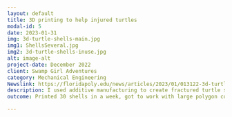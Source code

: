 ```yaml
---
layout: default
title: 3D printing to help injured turtles
modal-id: 5
date: 2023-01-31
img: 3d-turtle-shells-main.jpg
img1: ShellsSeveral.jpg
img2: 3d-turtle-shells-inuse.jpg
alt: image-alt
project-date: December 2022
client: Swamp Girl Adventures
category: Mechanical Engineering
Newslink: https://floridapoly.edu/news/articles/2023/01/013122-3d-turtle-shells.php
description: I used additive manufacturing to create fractured turtle shells from a 3D scan of an intact shell. The shells were used as part of a class teaching people how to repair damaged shells giving the turtles a chance to recover and thrive.
outcome: Printed 30 shells in a week, got to work with large polygon count 3D scans, and helped teach people how to repair damaged turtle shells. 

---
```

